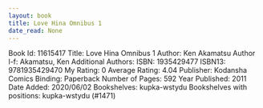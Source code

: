```yaml
---
layout: book
title: Love Hina Omnibus 1
date_read: None
---
```


Book Id: 11615417
Title: Love Hina Omnibus 1
Author: Ken Akamatsu
Author l-f: Akamatsu, Ken
Additional Authors: 
ISBN: 1935429477
ISBN13: 9781935429470
My Rating: 0
Average Rating: 4.04
Publisher: Kodansha Comics
Binding: Paperback
Number of Pages: 592
Year Published: 2011
Date Added: 2020/06/02
Bookshelves: kupka-wstydu
Bookshelves with positions: kupka-wstydu (#1471)

